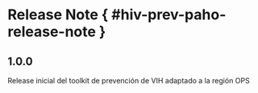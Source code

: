 # Release Note { #hiv-prev-paho-release-note }

## 1.0.0

Release inicial del toolkit de prevención de VIH adaptado a la región OPS
